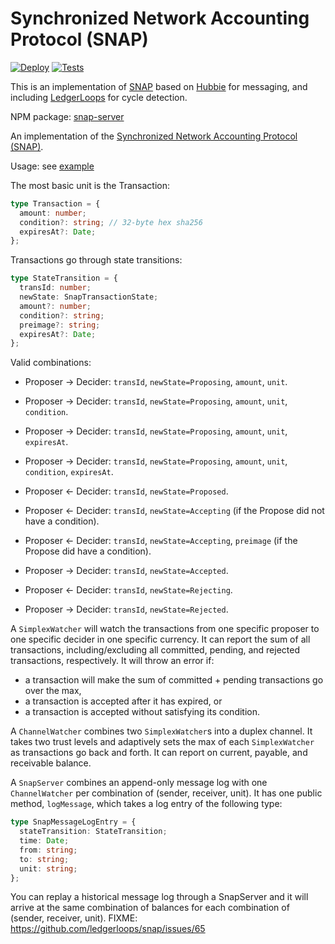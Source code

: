 # Synchronized Network Accounting Protocol (SNAP)

[![Deploy](https://www.herokucdn.com/deploy/button.svg)](https://heroku.com/deploy)
[![Tests](https://api.travis-ci.org/ledgerloops/snap.svg?branch=master)](https://travis-ci.org/ledgerloops/snap)

This is an implementation of [SNAP](protocol.md) based on [Hubbie](https://github.com/ledgerloops/hubbie) for messaging, and including [LedgerLoops](https://github.com/ledgerloops/ledgerloops) for cycle detection.

NPM package: [snap-server](https://www.npmjs.com/package/snap-server)

An implementation of the [Synchronized Network Accounting Protocol (SNAP)](http://michielbdejong.com/blog/20.html).

Usage: see [example](https://github.com/ledgerloops/snap/blob/draft-half-ledgers/src/example.ts)

The most basic unit is the Transaction:

```ts
type Transaction = {
  amount: number;
  condition?: string; // 32-byte hex sha256
  expiresAt?: Date;
};
```

Transactions go through state transitions:

```ts
type StateTransition = {
  transId: number;
  newState: SnapTransactionState;
  amount?: number;
  condition?: string;
  preimage?: string;
  expiresAt?: Date;
};
```

Valid combinations:

- Proposer -> Decider: `transId`, `newState=Proposing`, `amount`, `unit`.
- Proposer -> Decider: `transId`, `newState=Proposing`, `amount`, `unit`, `condition`.
- Proposer -> Decider: `transId`, `newState=Proposing`, `amount`, `unit`, `expiresAt`.
- Proposer -> Decider: `transId`, `newState=Proposing`, `amount`, `unit`, `condition`, `expiresAt`.
- Proposer <- Decider: `transId`, `newState=Proposed`.

- Proposer <- Decider: `transId`, `newState=Accepting` (if the Propose did not have a condition).
- Proposer <- Decider: `transId`, `newState=Accepting`, `preimage` (if the Propose did have a condition).
- Proposer -> Decider: `transId`, `newState=Accepted`.

- Proposer <- Decider: `transId`, `newState=Rejecting`.
- Proposer -> Decider: `transId`, `newState=Rejected`.

A `SimplexWatcher` will watch the transactions from one specific proposer to one specific decider in one specific currency.
It can report the sum of all transactions, including/excluding all committed, pending, and rejected transactions, respectively.
It will throw an error if:

- a transaction will make the sum of committed + pending transactions go over the max,
- a transaction is accepted after it has expired, or
- a transaction is accepted without satisfying its condition.

A `ChannelWatcher` combines two `SimplexWatcher`s into a duplex channel. It takes two trust levels and adaptively sets the max of each
`SimplexWatcher` as transactions go back and forth. It can report on current, payable, and receivable balance.

A `SnapServer` combines an append-only message log with one `ChannelWatcher` per combination of (sender, receiver, unit).
It has one public method, `logMessage`, which takes a log entry of the following type:

```ts
type SnapMessageLogEntry = {
  stateTransition: StateTransition;
  time: Date;
  from: string;
  to: string;
  unit: string;
};
```

You can replay a historical message log through a SnapServer and it will arrive at the same combination of balances for each combination of (sender, receiver, unit). FIXME: https://github.com/ledgerloops/snap/issues/65
